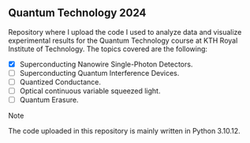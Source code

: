 ## Quantum Technology 2024
Repository where I upload the code I used to analyze data and visualize experimental results for the Quantum Technology course at KTH Royal Institute of Technology. The topics covered are the following:
- [x] Superconducting Nanowire Single-Photon Detectors.
- [ ] Superconducting Quantum Interference Devices.
- [ ] Quantized Conductance.
- [ ] Optical continuous variable squeezed light.
- [ ] Quantum Erasure.

> [!NOTE]
> The code uploaded in this repository is mainly written in Python 3.10.12. 
